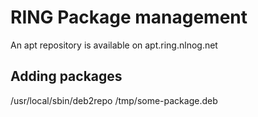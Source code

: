 # RING Package management

An apt repository is available on apt.ring.nlnog.net

## Adding packages

/usr/local/sbin/deb2repo /tmp/some-package.deb
